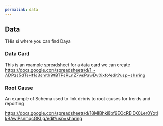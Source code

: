 ```yaml
---
permalink: data
---
```

## Data
THis si where you can find Daya

### Data Card
This is an example spreadsheet for a data card we can create
https://docs.google.com/spreadsheets/d/1_-ADPzs5dTeHf1s3smth88BTFsRLnZ7wsPawDv0ixfo/edit?usp=sharing

### Root Cause
An example of Schema used to link debris to root causes for trends and reporting

https://docs.google.com/spreadsheets/d/18MIBhkiBbf9EOcREIDX0Ler0YxtlkBAwlPsnmqcGKLg/edit?usp=sharing
